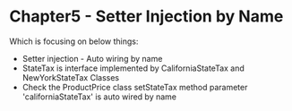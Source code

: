 # Chapter5 - Setter Injection by Name
Which is focusing on below things:

* Setter injection - Auto wiring by name
* StateTax is interface implemented by CaliforniaStateTax and NewYorkStateTax Classes
* Check the ProductPrice class setStateTax method parameter 'californiaStateTax' is auto wired by name



